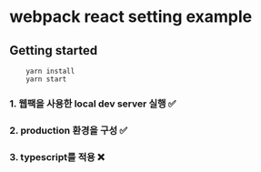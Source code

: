 # webpack react setting example

## Getting started

```
    yarn install
    yarn start
```

### 1. 웹팩을 사용한 local dev server 실행 ✅

### 2. production 환경을 구성 ✅

### 3. typescript를 적용 ❌
